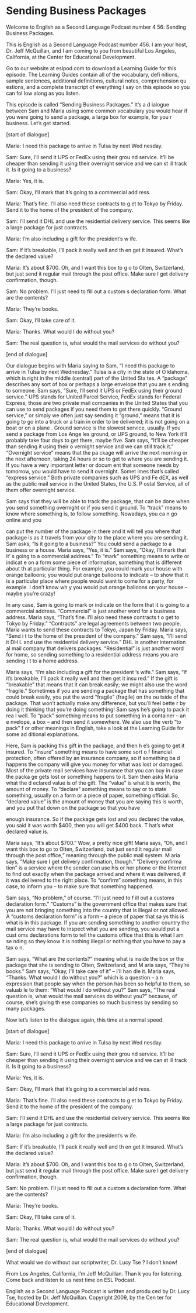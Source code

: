 # Sending Business Packages

Welcome to English as a Second Language Podcast number 4 56: Sending Business Packages. 

This is English as a Second Language Podcast number 456.  I am your host, Dr. Jeff McQuillan, and I am coming to you from beautiful Los Angeles, California, at the Center for Educational Development. 

Go to our website at eslpod.com to download a Learning  Guide for this episode. The Learning Guides contain all of the vocabulary, defi nitions, sample sentences, additional definitions, cultural notes, comprehension qu estions, and a complete transcript of everything I say on this episode so you can fol low along as you listen. 

This episode is called “Sending Business Packages.”  It’s a d ialogue between Sam and Maria using some common vocabulary you would hear if you were going to send a package, a large box for example, for you r business.  Let’s get started. 

[start of dialogue] 

Maria:  I need this package to arrive in Tulsa by next Wed nesday.   

Sam:  Sure, I’ll send it UPS or FedEx using their grou nd service.  It’ll be cheaper than sending it using their overnight service and we can st ill track it.  Is it going to a business? 

Maria:  Yes, it is. 

Sam:  Okay, I’ll mark that it’s going to a commercial add ress.   

Maria:  That’s fine.  I’ll also need these contracts to g et to Tokyo by Friday.  Send it to the home of the president of the company. 

Sam:  I’ll send it DHL and use the residential delivery service.  This seems like a large package for just contracts. 

Maria:  I’m also including a gift for the president’s w ife. 

Sam:  If it’s breakable, I’ll pack it really well and th en get it insured.  What’s the declared value?  

 Maria:  It’s about $700.  Oh, and I want this box to g o to Olten, Switzerland, but just send it regular mail through the post office.  Make  sure I get delivery confirmation, though.   

Sam:  No problem.  I’ll just need to fill out a custom s declaration form.  What are the contents? 

Maria:  They’re books. 

Sam:  Okay, I’ll take care of it. 

Maria:  Thanks.  What would I do without you? 

Sam:  The real question is, what would the mail services do without you? 

[end of dialogue] 

Our dialogue begins with Maria saying to Sam, “I need this package to arrive in Tulsa by next Wednesday.”  Tulsa is a city in the state of O klahoma, which is right in the middle (central) part of the United Sta tes.  A “package” describes any sort of box or perhaps a large envelope that you are s ending to someone.  Sam says, “Sure, I’ll send it UPS or FedEx using their ground  service.”  UPS stands for United Parcel Service, FedEx stands for Federal Express;  those are two private mail companies in the United States that you can  use to send packages if you need them to get there quickly.  “Ground service,” or simply we often just say sending it “ground,” means that it is going to go into  a truck or a train in order to be delivered; it is not going on a boat or on a plane .  Ground service is the slowest service, usually.  If you send a package from Los Ange les ground, or UPS ground, to New York it’ll probably take four days to  get there, maybe five. Sam says, “It’ll be cheaper than sending it using their o vernight service and we can still track it.”  “Overnight service” means that the pa ckage will arrive the next morning or the next afternoon, taking 24 hours or so to  get to where you are sending it.  If you have a very important letter or docum ent that someone needs by tomorrow, you would have to send it overnight.  Somet imes that’s called “express service.”  Both private companies such as UPS and Fe dEX, as well as the public mail service in the United States, the U.S. P ostal Service, all of them offer overnight service.   

Sam says that they will be able to track the package, that can be done when you send something overnight or if you send it ground.  To  “track” means to know where something is, to follow something.  Nowadays, you ca n go online and you  

 can put the number of the package in there and it will  tell you where that package is as it travels from your city to the place where you are sending it.  Sam asks, “Is it going to a business?”  You could send a package to a business or a house. Maria says, “Yes, it is.”  Sam says, “Okay, I’ll mark that it’ s going to a commercial address.”  To “mark” something means to write or indicat e on a form some piece of information, something that is different about th at particular thing.  For example, you could mark your house with orange balloons; you would put orange balloons to indicate – to show that it is a particular place where people would want to come for a party, for example.  I don’t know wh y you would put orange balloons on your house – maybe you’re crazy! 

In any case, Sam is going to mark or indicate on the form  that it is going to a commercial address.  “Commercial” is just another word for  a business address. Maria says, “That’s fine.  I’ll also need these contracts t o get to Tokyo by Friday.” “Contracts” are legal agreements between two people.  Maria wants to send these contracts to Tokyo, Japan by Friday.  Maria says, “Send i t to the home of the president of the company.”  Sam says, “I’ll send it DH L and use the residential delivery service.”  DHL is another internation al mail company that delivers packages.  “Residential” is just another word for home, so sending something to a residential address means you are sending i t to a home address. 

Maria says, “I’m also including a gift for the president ’s wife.”  Sam says, “If it’s breakable, I’ll pack it really well and then get it insu red.”  If the gift is “breakable” that means that it can break easily; we might also use the  word “fragile.” Sometimes if you are sending a package that has something  that could break easily, you put the word “fragile” (fragile) on the ou tside of the package.  That won’t actually make any difference, but you’ll feel bette r by doing it thinking that you’re doing something!  Sam says he’s going to pack it rea l well.  To “pack” something means to put something in a container – an e nvelope, a box – and then send it somewhere.  We also use the verb “to pack” f or other meanings in English, take a look at the Learning Guide for some ad ditional explanations. 

Here, Sam is packing this gift in the package, and then h e’s going to get it insured.  To “insure” something means to have some sort o f financial protection, often offered by an insurance company, so if something ba d happens the company will give you money for what was lost or damaged.   Most of the private mail services have insurance that you can buy in case the packa ge gets lost or something happens to it.  Sam then asks Maria what the d eclared value is of the gift.  The “value” is what it is worth, the amount of money.  To “declare” something means to say or to state something, usually on a form or a piece of paper, something official.  So, “declared value” is the  amount of money that you are saying this is worth, and you put that down on the package so that you have  

 enough insurance.  So if the package gets lost and you declared the value, you said it was worth $400, then you will get $400 back.  T hat’s what declared value is. 

Maria says, “It’s about $700.”  Wow, a pretty nice gift!  Maria says, “Oh, and I want this box to go to Olten, Switzerland, but just send  it regular mail through the post office,” meaning through the public mail system.  M aria says, “Make sure I get delivery confirmation, though.”  “Delivery confirma tion” is a service where the sender can use his or her phone or the Internet to find  out exactly when the package arrived and where it was delivered, if it was del ivered to the right place. To “confirm” something means, in this case, to inform you  – to make sure that something happened. 

Sam says, “No problem,” of course.  “I’ll just need to f ill out a customs declaration form.”  “Customs” is the government office that makes sure that you are not bringing something into the country that is illegal or not allowed.  A “customs declaration form” is a form – a piece of paper that sa ys this is what is in this package.  If you are sending something to another country the mail service may have to inspect what you are sending, you would put a cust oms declarations form to tell the customs office that this is what I am se nding so they know it is nothing illegal or nothing that you have to pay a tax o n. 

Sam says, “What are the contents?” meaning what is inside the box or the package that she is sending to Olten, Switzerland, and M aria says, “They’re books.”  Sam says, “Okay, I’ll take care of it” – I’ll han dle it.  Maria says, “Thanks. What would I do without you?” which is a question – a n expression that people say when the person has been so helpful to them, so valuab le to them: “What would I do without you?”  Sam says, “The real question is, what would the mail services do without you?” because, of course, she’s giving th ese companies so much business by sending so many packages. 

Now let’s listen to the dialogue again, this time at a  normal speed. 

[start of dialogue] 

Maria:  I need this package to arrive in Tulsa by next Wed nesday.   

Sam:  Sure, I’ll send it UPS or FedEx using their grou nd service.  It’ll be cheaper than sending it using their overnight service and we can st ill track it.  Is it going to a business? 

Maria:  Yes, it is.  

 Sam:  Okay, I’ll mark that it’s going to a commercial add ress.   

Maria:  That’s fine.  I’ll also need these contracts to g et to Tokyo by Friday.  Send it to the home of the president of the company. 

Sam:  I’ll send it DHL and use the residential delivery service.  This seems like a large package for just contracts. 

Maria:  I’m also including a gift for the president’s w ife. 

Sam:  If it’s breakable, I’ll pack it really well and th en get it insured.  What’s the declared value? 

Maria:  It’s about $700.  Oh, and I want this box to g o to Olten, Switzerland, but just send it regular mail through the post office.  Make  sure I get delivery confirmation, though.   

Sam:  No problem.  I’ll just need to fill out a custom s declaration form.  What are the contents? 

Maria:  They’re books. 

Sam:  Okay, I’ll take care of it. 

Maria:  Thanks.  What would I do without you? 

Sam:  The real question is, what would the mail services do without you? 

[end of dialogue] 

What would we do without our scriptwriter, Dr. Lucy Tse ?  I don’t know!   

From Los Angeles, California, I’m Jeff McQuillan.  Than k you for listening.  Come back and listen to us next time on ESL Podcast. 

English as a Second Language Podcast is written and produ ced by Dr. Lucy Tse, hosted by Dr. Jeff McQuillan.  Copyright 2009, by the Cen ter for Educational Development.

